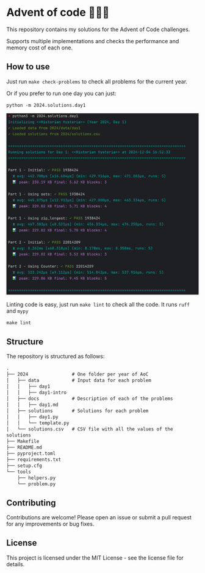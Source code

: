 # Advent of code 🎄🧑‍💻
This repository contains my solutions for the Advent of Code challenges.

Supports multiple implementations and checks the performance and memory cost of each one.

## How to use
Just run `make check-problems` to check all problems for the current year.

Or if you prefer to run one day you can just:
```shell
python -m 2024.solutions.day1
```
![img](media/solution-day1.png)

Linting code is easy, just run `make lint` to check all the code. It runs `ruff` and `mypy`
```shell
make lint
```

## Structure
The repository is structured as follows:
```
.
├── 2024                # One folder per year of AoC
│   ├── data            # Input data for each problem
│   │   ├── day1
│   │   ├── day1-intro
│   ├── docs            # Description of each of the problems
│   │   ├── day1.md
│   ├── solutions       # Solutions for each problem
│   │   ├── day1.py
│   │   └── template.py
│   └── solutions.csv   # CSV file with all the values of the solutions
├── Makefile
├── README.md
├── pyproject.toml
├── requirements.txt
├── setup.cfg
└── tools
    ├── helpers.py
    └── problem.py
```
## Contributing
Contributions are welcome! Please open an issue or submit a pull request for any improvements or bug fixes.

## License
This project is licensed under the MIT License - see the license file for details.
